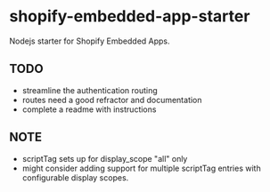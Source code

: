 # shopify-embedded-app-starter
Nodejs starter for Shopify Embedded Apps. 

## TODO
- streamline the authentication routing
- routes need a good refractor and documentation
- complete a readme with instructions

## NOTE
- scriptTag sets up for display_scope "all" only
- might consider adding support for multiple scriptTag entries with configurable display scopes.